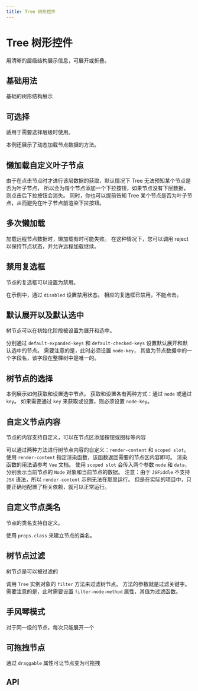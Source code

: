 ```yaml
---
title: Tree 树形控件
---
```


# Tree 树形控件

用清晰的层级结构展示信息，可展开或折叠。

## 基础用法

基础的树形结构展示

<preview path="./def.vue" />

## 可选择

适用于需要选择层级时使用。

本例还展示了动态加载节点数据的方法。

<preview path="./selectTree.vue" />

## 懒加载自定义叶子节点

由于在点击节点时才进行该层数据的获取，默认情况下 Tree 无法预知某个节点是否为叶子节点， 所以会为每个节点添加一个下拉按钮，如果节点没有下层数据，则点击后下拉按钮会消失。 同时，你也可以提前告知 Tree 某个节点是否为叶子节点，从而避免在叶子节点前渲染下拉按钮。

<preview path="./lazyLoadTree.vue" />

## 多次懒加载

加载远程节点数据时，懒加载有时可能失败。 在这种情况下，您可以调用 reject 以保持节点状态，并允许远程加载继续。

<preview path="./lazyLoadFailTree.vue" />

## 禁用复选框

节点的复选框可以设置为禁用。

在示例中，通过 `disabled` 设置禁用状态。 相应的复选框已禁用，不能点击。

<preview path="./disabledTree.vue" />

## 默认展开以及默认选中

树节点可以在初始化阶段被设置为展开和选中。

分别通过 `default-expanded-keys` 和 `default-checked-keys` 设置默认展开和默认选中的节点。 需要注意的是，此时必须设置 `node-key`， 其值为节点数据中的一个字段名，该字段在整棵树中是唯一的。

<preview path="./defaultTree.vue" />

## 树节点的选择

本例展示如何获取和设置选中节点。 获取和设置各有两种方式：通过 `node` 或通过 `key`。 如果需要通过 `key` 来获取或设置，则必须设置 `node-key`。

<preview path="./selectNodeTree.vue" />

## 自定义节点内容

节点的内容支持自定义，可以在节点区添加按钮或图标等内容

可以通过两种方法进行树节点内容的自定义：`render-content` 和 `scoped slot`。 使用 `render-content` 指定渲染函数，该函数返回需要的节点区内容即可。 渲染函数的用法请参考 `Vue` 文档。 使用 `scoped slot` 会传入两个参数 `node` 和 `data`，分别表示当前节点的 `Node` 对象和当前节点的数据。 注意：由于 `JSFiddle` 不支持 `JSX` 语法，所以 `render-content` 示例无法在那里运行。 但是在实际的项目中，只要正确地配置了相关依赖，就可以正常运行。

<preview path="./customContentTree.vue" />

## 自定义节点类名

节点的类名支持自定义。

使用 `props.class` 来建立节点的类名。

<preview path="./customClassTree.vue" />

## 树节点过滤

树节点是可以被过滤的

调用 `Tree` 实例对象的 `filter` 方法来过滤树节点。 方法的参数就是过滤关键字。 需要注意的是，此时需要设置 `filter-node-method` 属性，其值为过滤函数。

<preview path="./filterTree.vue" />

## 手风琴模式

对于同一级的节点，每次只能展开一个

<preview path="./accordionTree.vue" />

## 可拖拽节点

通过 `draggable` 属性可让节点变为可拖拽

<preview path="./draggableTree.vue" />

## API

<API src="./tree.json" lang="zh"></API>